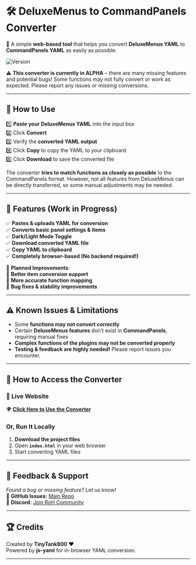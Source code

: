 # 🛠️ DeluxeMenus to CommandPanels Converter

🚀 A simple **web-based tool** that helps you convert **DeluxeMenus YAML** to **CommandPanels YAML** as easily as possible.  

![Version](https://img.shields.io/endpoint?url=https://tinytank800.github.io/DeluxeToCommand/version.json&label=Version)

⚠ **This converter is currently in ALPHA** – there are many missing features and potential bugs! Some functions may not fully convert or work as expected. Please report any issues or missing conversions.

---

## 🌟 How to Use

1️⃣ **Paste your DeluxeMenus YAML** into the input box  
2️⃣ Click **Convert**  
3️⃣ Verify the **converted YAML output**  
4️⃣ Click **Copy** to copy the YAML to your clipboard  
5️⃣ Click **Download** to save the converted file  

The converter **tries to match functions as closely as possible** to the CommandPanels format. However, not all features from DeluxeMenus can be directly transferred, so some manual adjustments may be needed.

---

## 🔧 Features (Work in Progress)

✅ **Pastes & uploads YAML for conversion**  
✅ **Converts basic panel settings & items**  
✅ **Dark/Light Mode Toggle**  
✅ **Download converted YAML file**  
✅ **Copy YAML to clipboard**  
✅ **Completely browser-based (No backend required!)**  

🚧 **Planned Improvements**:  
🔹 **Better item conversion support**  
🔹 **More accurate function mapping**  
🔹 **Bug fixes & stability improvements**  

---

## ⚠️ Known Issues & Limitations
- Some **functions may not convert correctly**  
- Certain **DeluxeMenus features** don’t exist in **CommandPanels**, requiring manual fixes  
- **Complex functions of the plugins may not be converted properly**  
- **Testing & feedback are highly needed!** Please report issues you encounter.  

---

## 📂 How to Access the Converter
### **🚀 Live Website**
🌍 **[Click Here to Use the Converter](https://tinytank800.github.io/DeluxeToCommand/)**  

### **Or, Run It Locally**
1. **Download the project files**  
2. Open **`index.html`** in your web browser  
3. Start converting YAML files  

---

## 📢 Feedback & Support
*Found a bug or missing feature?* Let us know!  
🐙 **GitHub Issues**: [Main Repo](https://github.com/TinyTank800/DeluxeToCommand/issues)  
💬 **Discord**: [Join RoH Community](https://discord.gg/eUWBWh7)  

---

## 🏆 Credits
Created by **TinyTank800** ❤️  
Powered by **js-yaml** for in-browser YAML conversion.  

---
